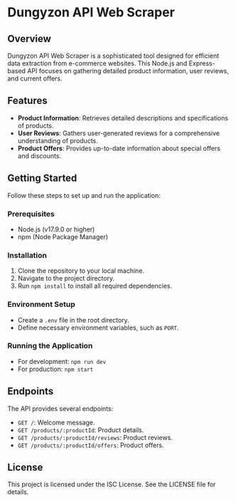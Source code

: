 # Dungyzon API Web Scraper

## Overview
Dungyzon API Web Scraper is a sophisticated tool designed for efficient data extraction from e-commerce websites. This Node.js and Express-based API focuses on gathering detailed product information, user reviews, and current offers.

## Features
- **Product Information**: Retrieves detailed descriptions and specifications of products.
- **User Reviews**: Gathers user-generated reviews for a comprehensive understanding of products.
- **Product Offers**: Provides up-to-date information about special offers and discounts.

## Getting Started
Follow these steps to set up and run the application:

### Prerequisites
- Node.js (v17.9.0 or higher)
- npm (Node Package Manager)

### Installation
1. Clone the repository to your local machine.
2. Navigate to the project directory.
3. Run `npm install` to install all required dependencies.

### Environment Setup
- Create a `.env` file in the root directory.
- Define necessary environment variables, such as `PORT`.

### Running the Application
- For development: `npm run dev`
- For production: `npm start`

## Endpoints
The API provides several endpoints:

- `GET /`: Welcome message.
- `GET /products/:productId`: Product details.
- `GET /products/:productId/reviews`: Product reviews.
- `GET /products/:productId/offers`: Product offers.

## License
This project is licensed under the ISC License. See the LICENSE file for details.
